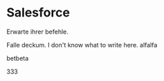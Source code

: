 # Salesforce

Erwarte ihrer befehle.


Falle deckum.
I don't know what to write here.
alfalfa

betbeta


333
